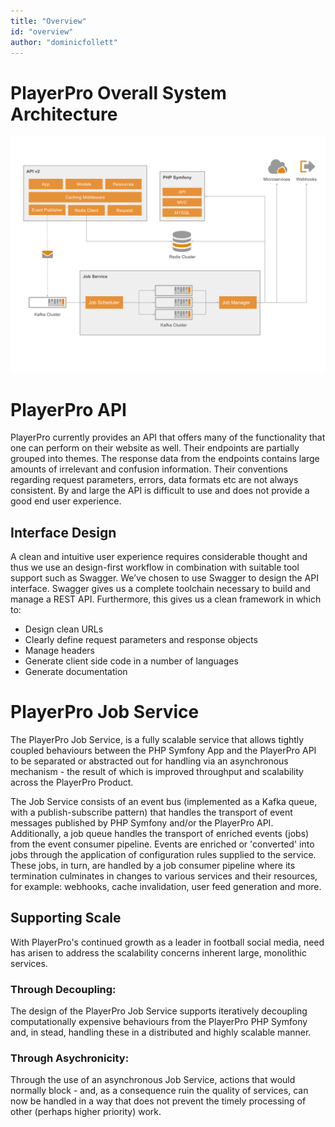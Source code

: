 ```yaml
---
title: "Overview"
id: "overview" 
author: "dominicfollett"
---
```


# PlayerPro Overall System Architecture

![Overall Architecture](/assets/local/images/ppro_architecture_overview.svg)

# PlayerPro API

PlayerPro currently provides an API that offers many of the
functionality that one can perform on their website as well. Their
endpoints are partially grouped into themes. The response data from the
endpoints contains large amounts of irrelevant and confusion
information. Their conventions regarding request parameters, errors,
data formats etc are not always consistent. By and large the API is
difficult to use and does not provide a good end user experience.

## Interface Design

A clean and intuitive user experience requires considerable thought and
thus we use an design-first workflow in combination with suitable tool
support such as Swagger. We’ve chosen to use Swagger to design the API
interface. Swagger gives us a complete toolchain necessary to build and
manage a REST API. Furthermore, this gives us a clean framework in
which to:

* Design clean URLs
* Clearly define request parameters and response objects
* Manage headers
* Generate client side code in a number of languages
* Generate documentation


# PlayerPro Job Service

The PlayerPro Job Service, is a fully scalable service that allows
tightly coupled behaviours between the PHP Symfony App and the PlayerPro
API to be separated or abstracted out for handling via an asynchronous
mechanism - the result of which is improved throughput and scalability
across the PlayerPro Product.

The Job Service consists of an event bus (implemented as a Kafka queue, 
with a publish-subscribe pattern) that handles the transport of event
messages published by PHP Symfony and/or the PlayerPro API.
Additionally, a job queue handles the transport of enriched events 
(jobs) from the event consumer pipeline. Events are enriched or
'converted' into jobs through the application of configuration rules
supplied to the service. These jobs, in turn, are handled by a job
consumer pipeline where its termination culminates in changes to various
services and their resources, for example: webhooks, cache invalidation,
user feed generation and more.


## Supporting Scale

With PlayerPro's continued growth as a leader in football social media,
need has arisen to address the scalability concerns inherent large,
monolithic services.

### Through Decoupling:

The design of the PlayerPro Job Service supports iteratively decoupling
computationally expensive behaviours from the PlayerPro PHP Symfony and,
in stead, handling these in a distributed and highly scalable manner.


### Through Asychronicity:

Through the use of an asynchronous Job Service, actions that would
normally block - and, as a consequence ruin the quality of services, can
now be handled in a way that does not prevent the timely processing of
other (perhaps higher priority) work.

